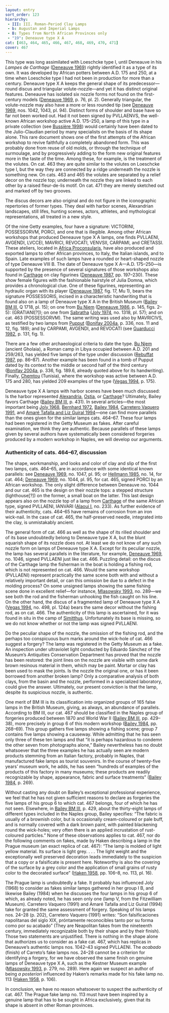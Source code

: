```yaml
---
layout: entry
sort_order: 123
hierarchy:
 - III: III. Roman-Period Clay Lamps
 - b: Augustan and Imperial Lamps
 - B: Types from North African Provinces only
 - "19": Deneauve type X A
cat: [463, 464, 465, 466, 467, 468, 469, 470, 471]
cover: 467
---
```


This type was long assimilated with Loeschcke type I, until Deneauve in his *Lampes de Carthage* (<a href='../../bibliography/#deneauve-1969'>Deneauve 1969</a>) rightly identified it as a type of its own. It was developed by African potters between A.D. 175 and 250, at a time when Loeschcke type I had not been in production for more than a century. Deneauve type X A keeps the general shape of its predecessor—round discus and triangular volute-nozzle—and yet it has distinct original features. Deneauve has isolated six nozzle forms not found on the first-century models (<a href='../../bibliography/#deneauve-1969'>Deneauve 1969</a>, p. 76, pl. 2). Generally triangular, the volute-nozzle may also have a more or less rounded tip (see <a href='../../bibliography/#deneauve-1969'>Deneauve 1969</a>, nos. 1042, 1043, pl. 94). Distinct forms of shoulder and base have so far not been worked out. Had it not been signed by <span class="inscription">PVLLAENVS</span>, the well-known African workshop active A.D. 175–250, a lamp of this type in a private collection (see <a href='../../bibliography/#bussiere-1998'>Bussière 1998</a>) would certainly have been dated to the Julio-Claudian period by many specialists on the basis of its shape alone. This rare document shows one of the first attempts of the African workshop to revive faithfully a completely abandoned form. This was probably done from reuse of old molds, or through the technique of surmoulage, and by progressively adding to the form new original features more in the taste of the time. Among these, for example, is the treatment of the volutes. On cat. 463 they are quite similar to the volutes on Loeschcke type I, but the way they are connected by a ridge underneath the nozzle is something new. On cats. 463 and 465 the volutes are separated by a relief decor on the nozzle top; underneath the nozzle they are linked to each other by a raised fleur-de-lis motif. On cat. 471 they are merely sketched out and marked off by two grooves.

The discus decors are also original and do not figure in the iconographic repertories of former types. They deal with harbor scenes, Alexandrian landscapes, still lifes, hunting scenes, actors, athletes, and mythological representations, all treated in a new style.

Of the nine Getty examples, four have a signature: <span class="inscription">VICTORINI, POSSESSORVM, PORCI</span>, and one that is illegible. Among other African workshops that produced Deneauve type X A lamps, one finds <span class="inscription">PVLLAENI, AVGENDI, LVCCEI, MAVRICI, REVOCATI, VENVSII, CARPAMI</span>, and <span class="inscription">CRETASSI</span>. These ateliers, located in <a href='../../map/#loc_981504'>Africa Proconsularis</a>, have also produced and exported lamps to other African provinces, to Italy, the Italian islands, and to Spain. Late examples of such lamps have a rounded or heart-shaped nozzle of type Deneauve VIII B. The date of Deneauve type X A—A.D. 175–250—is supported by the presence of several signatures of those workshops also found in <a href='../../map/#loc_314921'>Carthage</a> on clay figurines (<a href='../../bibliography/#deneauve-1987'>Deneauve 1987</a>, pp. 197–230). These show female figures with the fashionable hairstyle of Julia Domna, which provides a chronological clue. One of these figurines, representing an hydraulic organ with its player (<a href='../../bibliography/#deneauve-1987'>Deneauve 1987</a>, fig. 17, Mu 1), bears the signature <span class="inscription">POSSESSORIS</span>, incised in a characteristic handwriting that is found also on a lamp of Deneauve type X A in the British Museum (<a href='../../bibliography/#bailey-bm-iii'>Bailey BM III</a>, Q 1718, pl. 15); on one from <a href='../../map/#loc_344377'>Bu Njem</a> (<a href='../../bibliography/#deneauve-1986'>Deneauve 1986</a>, p. 145, figs. 2–5): (<span class="inscription">GRATIANI</span>[?]); on one from <a href='../../map/#loc_344282'>Sabratha</a> (<a href='../../bibliography/#joly-1974'>Joly 1974</a>, no. 1318, pl. 57); and on cat. 463 (<span class="inscription">POSSESSORVM</span>). The same writing was used also by <span class="inscription">MAVRICIVS</span>, as testified by two lamps from <a href='../../map/#loc_315121'>Pupput</a> (<a href='../../bibliography/#bonifay-2004a'>Bonifay 2004a</a>, p. 336, nos. 11 and 12, fig. 189); and by <span class="inscription">CARPAMI, AVGENDI</span>, and <span class="inscription">REVOCATI</span> (see <a href='../../bibliography/#guarducci-1982'>Guarducci 1982</a>, p. 131, fig. 1).

There are a few other archaeological criteria to date the type. <a href='../../map/#loc_344377'>Bu Njem</a> (ancient Gholaia), a Roman camp in Libya occupied between A.D. 201 and 259/263, has yielded five lamps of the type under discussion (<a href='../../bibliography/#rebuffat-1987'>Rebuffat 1987</a>, pp. 86–87). Another example has been found in a tomb of Pupput dated by its context to the middle or second half of the third century (<a href='../../bibliography/#bonifay-2004a'>Bonifay 2004a</a>, p. 336, fig. 189.6, already quoted above for its handwriting). Finally, <a href='../../map/#loc_320877'>Chemtou</a> (Tunisia), where the workshop was active between A.D. 175 and 280, has yielded 209 examples of the type (<a href='../../bibliography/#vegas-1994'>Vegas 1994</a>, p. 175).

Deneauve type X A lamps with harbor scenes have been much discussed: Is the harbor represented <a href='../../map/#loc_727070'>Alexandria</a>, <a href='../../map/#loc_422995'>Ostia</a>, or <a href='../../map/#loc_314921'>Carthage</a>? Ultimately, Bailey favors Carthage (<a href='../../bibliography/#bailey-bm-iii'>Bailey BM III</a>, p. 431). In several articles—the most important being <a href='../../bibliography/#joly-1968'>Joly 1968</a>, <a href='../../bibliography/#bernhard-1972'>Bernhard 1972</a>, <a href='../../bibliography/#bailey-1984'>Bailey 1984</a>, <a href='../../bibliography/#carreterovaquero-1991'>Carretero Vaquero 1991</a>, and <a href='../../bibliography/#amare-tafalla-lizguiral-1994'>Amaré Tafalla and Liz Guiral 1994</a>—one can find more parallels than the ones given for the similar lamps cats. 464–67. These four lamps had been registered in the Getty Museum as fakes. After careful examination, we think they are authentic. Because parallels of these lamps given by several authors have systematically been considered forgeries produced by a modern workshop in Naples, we will develop our arguments.

### Authenticity of cats. 464–67, discussion

The shape, workmanship, and looks and color of clay and slip of the first two lamps, cats. 464–65, are in accordance with some identical known parallels: see <a href='../../bibliography/#deneauve-1969'>Deneauve 1969</a>, no. 1047, pl. 95; or <a href='../../bibliography/#hellmann-1985'>Hellmann 1985</a>, no. 14, for cat. 464; <a href='../../bibliography/#deneauve-1969'>Deneauve 1969</a>, no. 1044, pl. 95, for cat. 465, signed <span class="inscription">PORCI</span> by an African workshop. The only slight difference between Deneauve no. 1044 and our cat. 465 is the design on their nozzle tops: a stepped structure (lighthouse[?]) on the former, a small boat on the latter. This last design appears also on the nozzle top of a lamp from <a href='../../map/#loc_314921'>Carthage</a> of the same African type, signed <span class="inscription">PVLLAENI, IANVARI</span> (<a href='../../bibliography/#alaoui-i'>Alaoui I</a>, no. 233). As further evidence of their authenticity, cats. 464–65 have remains of corrosion from an iron wick-nail. In the case of cat. 465, the half-preserved needle, integrated into the clay, is unmistakably ancient.

The general form of cat. 466 as well as the shape of its rilled shoulder and of its base undoubtedly belong to Deneauve type X A, but the blunt squarish shape of its nozzle does not. At least we do not know of any such nozzle form on lamps of Deneauve type X A. Except for its peculiar nozzle, the lamp has several parallels in the literature, for example, <a href='../../bibliography/#deneauve-1969'>Deneauve 1969</a>, no. 1046, signed <span class="inscription">PVLLAENI</span> just like cat. 466. Puzzling detail: on the discus of the Carthage lamp the fisherman in the boat is holding a fishing rod, which is not represented on cat. 466. Would the same workshop (<span class="inscription">PVLLAENI</span>) represent practically the same scene both with and without a relatively important detail, or can this omission be due to a defect in the molding process? On some unsigned lamps showing the same fishing scene done in excellent relief—for instance, <a href='../../bibliography/#mlasowsky-1993'>Mlasowsky 1993</a>, no. 289—we see both the rod and the fisherman unhooking the fish caught on his line. On the other hand, the discus of a fragmented lamp of Deneauve type X A (<a href='../../bibliography/#vegas-1994'>Vegas 1994</a>, no. 498, pl. 124a) bears the same decor without the fishing rod, as on cat. 466. The authenticity of this lamp is ascertained, for it was found in situ in the camp of <a href='../../map/#loc_315174'>Simitthus</a>. Unfortunately its base is missing, so we do not know whether or not the lamp was signed <span class="inscription">PVLLAENI</span>.

Do the peculiar shape of the nozzle, the omission of the fishing rod, and the perhaps too conspicuous burn marks around the wick-hole of cat. 466 suggest a forgery? The lamp was registered in the Getty Museum as a fake. An inspection under ultraviolet light conducted by Eduardo Sánchez of the Museum’s Antiquities Conservation Department has proved that the nozzle has been restored: the joint lines on the nozzle are visible with some dark brown resinous material in them, which may be paint. Mortar or clay has been used to mask the joints. Is the nozzle the original one, or has it been borrowed from another broken lamp? Only a comparative analysis of both clays, from the basin and the nozzle, performed in a specialized laboratory, could give the answer. Ultimately, our present conviction is that the lamp, despite its suspicious nozzle, is authentic.

One merit of BM III is its classification into organized groups of 165 false lamps in the British Museum, giving, as always, an abundance of parallels. According to BM III, our cat. 467 should be classified in the Naples group of forgeries produced between 1870 and World War II (<a href='../../bibliography/#bailey-bm-iii'>Bailey BM III</a>, pp. 429–38), more precisely in group 6 of this modern workshop (<a href='../../bibliography/#bailey-1984'>Bailey 1984</a>, pp. 268–69). This group gathers five lamps showing a fishing scene; group 7 contains five lamps showing a causeway. While admitting that he has seen only three of these ten lamps and that “it is perhaps hazardous to condemn the other seven from photographs alone,” Bailey nevertheless has no doubt whatsoever that the three examples he has actually seen are modern products stemming from an Italian factory, probably in Naples, that manufactured fake lamps as tourist souvenirs. In the course of twenty-five years’ museum work, he adds, he has seen “hundreds of examples of the products of this factory in many museums; these products are readily recognizable by shape, appearance, fabric and surface treatments” (<a href='../../bibliography/#bailey-1984'>Bailey 1984</a>, p. 269).

Without casting any doubt on Bailey’s exceptional professional experience, we feel that he has not given sufficient reasons to declare as forgeries the five lamps of his group 6 to which cat. 467 belongs, four of which he has not seen. Elsewhere, in <a href='../../bibliography/#bailey-bm-iii'>Bailey BM III</a>, p. 429, about the thirty-eight lamps of different types included in the Naples group, Bailey specifies: “The fabric is usually of a brownish color, but is occasionally cream-coloured or pale buff, and is normally covered with a dark brown paint, with painted blackening round the wick-holes; very often there is an applied incrustation of rust-coloured particles.” None of these observations applies to cat. 467, nor do the following comments on fakes, made by Haken describing a lamp in the Prague museum (an exact replica of cat. 467): “The lamp is molded of light yellow material. Its surface is light grey. . . . The light weight and the exceptionally well preserved decoration leads immediately to the suspicion that a copy or a falsificate is present here. Noteworthy is also the covering of the surface by a grey color and the application of small grains of rusty color to the decorated surface” (<a href='../../bibliography/#haken-1958'>Haken 1958</a>, pp. 106–8, no. 113, pl. 16).

The Prague lamp is undoubtedly a fake. It probably has influenced Joly (1968) to consider as fakes similar lamps gathered in her group I B, and likewise Bailey (1984) when he discusses the four lamps in his group 6 of which, as already noted, he has seen only one (lamp V, from the Fitzwilliam Museum). Carretero Vaquero (1991) and Amaré Tafalla and Liz Guiral (1994) take for granted the same assessment of forgery. Speaking of his lamps nos. 24–28 (p. 202), Carretero Vaquero (1991) writes: “Son falsificaciones napolitanas del siglo XIX, próntamente reconocibles tanto por su forma como por su acabado” (They are Neapolitan fakes from the nineteenth century, immediately recognizable both by their shape and by their finish). Those two statements are unjustified. There is nothing in the shape alone that authorizes us to consider as a fake cat. 467, which has replicas in Deneauve’s authentic lamps nos. 1042–43 signed <span class="inscription">PVLLAENI</span>. The *acabado* (finish) of Carreto’s fake lamps nos. 24–28 cannot be a criterion for identifying a forgery, for we have observed the same finish on genuine lamps of Deneauve type X A, such as the Kestner Museum example (<a href='../../bibliography/#mlasowsky-1993'>Mlasowsky 1993</a>, p. 279, no. 289). Here again we suspect an author of being *a posteriori* influenced by Haken’s remarks made for his fake lamp no. 113 (<a href='../../bibliography/#haken-1958'>Haken 1958</a>, p. 106).

In conclusion, we have no reason whatsoever to suspect the authenticity of cat. 467. The Prague fake lamp no. 113 must have been inspired by a genuine lamp that has to be sought in Africa exclusively, given that its shape is absent in other Roman provinces.

